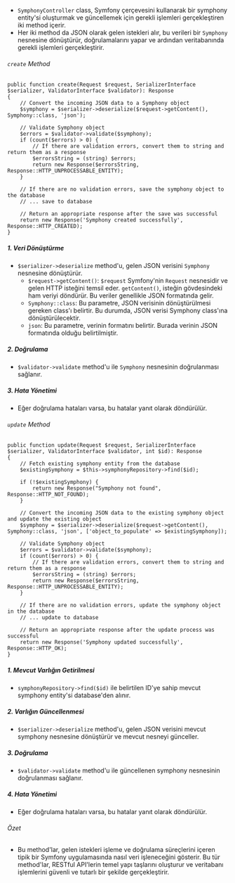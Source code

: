 + `SymphonyController` class, Symfony çerçevesini kullanarak bir symphony entity'si oluşturmak ve güncellemek için gerekli işlemleri gerçekleştiren iki method içerir.
+ Her iki method da JSON olarak gelen istekleri alır, bu verileri bir `Symphony` nesnesine dönüştürür, doğrulamalarını yapar ve ardından veritabanında gerekli işlemleri gerçekleştirir.

###### `create` Method
~~~~~~~
public function create(Request $request, SerializerInterface $serializer, ValidatorInterface $validator): Response
{
    // Convert the incoming JSON data to a Symphony object
    $symphony = $serializer->deserialize($request->getContent(), Symphony::class, 'json');

    // Validate Symphony object
    $errors = $validator->validate($symphony);
    if (count($errors) > 0) {
        // If there are validation errors, convert them to string and return them as a response
        $errorsString = (string) $errors;
        return new Response($errorsString, Response::HTTP_UNPROCESSABLE_ENTITY);
    }

    // If there are no validation errors, save the symphony object to the database
    // ... save to database

    // Return an appropriate response after the save was successful
    return new Response('Symphony created successfully', Response::HTTP_CREATED);
}
~~~~~~~

##### 1. Veri Dönüştürme
+ `$serializer->deserialize` method'u, gelen JSON verisini `Symphony` nesnesine dönüştürür.
  - `$request->getContent()`: `$request` Symfony'nin `Request` nesnesidir ve gelen HTTP isteğini temsil eder. `getContent()`, isteğin gövdesindeki ham veriyi döndürür. Bu veriler genellikle JSON formatında gelir.
  - `Symphony::class`: Bu parametre, JSON verisinin dönüştürülmesi gereken class'ı belirtir. Bu durumda, JSON verisi Symphony class'ına dönüştürülecektir.
  - `json`: Bu parametre, verinin formatını belirtir. Burada verinin JSON formatında olduğu belirtilmiştir.

##### 2. Doğrulama
+ `$validator->validate` method'u ile `Symphony` nesnesinin doğrulanması sağlanır.

##### 3. Hata Yönetimi
+ Eğer doğrulama hataları varsa, bu hatalar yanıt olarak döndürülür.

###### `update` Method
~~~~~~~
public function update(Request $request, SerializerInterface $serializer, ValidatorInterface $validator, int $id): Response
{
    // Fetch existing symphony entity from the database
    $existingSymphony = $this->symphonyRepository->find($id);

    if (!$existingSymphony) {
        return new Response("Symphony not found", Response::HTTP_NOT_FOUND);
    }

    // Convert the incoming JSON data to the existing symphony object and update the existing object
    $symphony = $serializer->deserialize($request->getContent(), Symphony::class, 'json', ['object_to_populate' => $existingSymphony]);

    // Validate Symphony object
    $errors = $validator->validate($symphony);
    if (count($errors) > 0) {
        // If there are validation errors, convert them to string and return them as a response
        $errorsString = (string) $errors;
        return new Response($errorsString, Response::HTTP_UNPROCESSABLE_ENTITY);
    }

    // If there are no validation errors, update the symphony object in the database
    // ... update to database

    // Return an appropriate response after the update process was successful
    return new Response('Symphony updated successfully', Response::HTTP_OK);
}
~~~~~~~

##### 1. Mevcut Varlığın Getirilmesi
+ `symphonyRepository->find($id)` ile belirtilen ID'ye sahip mevcut symphony entity'si database'den alınır.

##### 2. Varlığın Güncellenmesi
+ `$serializer->deserialize` method'u, gelen JSON verisini mevcut symphony nesnesine dönüştürür ve mevcut nesneyi günceller.

##### 3. Doğrulama
+ `$validator->validate` method'u ile güncellenen symphony nesnesinin doğrulanması sağlanır.

##### 4. Hata Yönetimi
+ Eğer doğrulama hataları varsa, bu hatalar yanıt olarak döndürülür.

###### Özet
+ Bu method'lar, gelen istekleri işleme ve doğrulama süreçlerini içeren tipik bir Symfony uygulamasında nasıl veri işleneceğini gösterir. Bu tür method'lar, RESTful API'lerin temel yapı taşlarını oluşturur ve veritabanı işlemlerini güvenli ve tutarlı bir şekilde gerçekleştirir.

